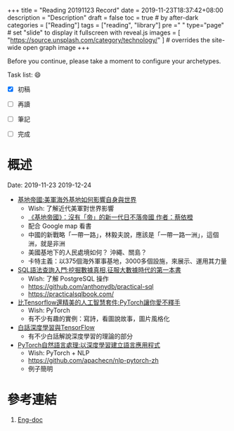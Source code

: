 +++
title = "Reading 20191123 Record"
date = 2019-11-23T18:37:42+08:00
description = "Description"
draft = false
toc = true  # by after-dark
categories = ["Reading"]
tags = ["reading", "library"]
pre ="<i class='fa fa-file'></i> "
type="page" # set "slide" to display it fullscreen with reveal.js
images = [
  "https://source.unsplash.com/category/technology/"
] # overrides the site-wide open graph image
+++

Before you continue, please take a moment to configure your archetypes.


<!--more-->

Task list: :smile:

- [x] 初稿
- [ ] 再讀
- [ ] 筆記
- [ ] 完成


# 概述


Date: 2019-11-23	2019-12-24	

* [基地帝國:美軍海外基地如何影響自身與世界](http://library.ylccb.gov.tw/bookDetail.do?id=543576)
    * Wish: 了解近代美軍對世界影響 
    * [《基地帝國》：沒有「帝」的新一代日不落帝國  作者：蔡依橙](https://i-chentsai.innovarad.tw/2016/08/base_nation.html)
    * 配合 Google map 看書
    * 中國的新戰略「一帶一路」，林毅夫說，應該是「一帶一路一洲」，這個洲，就是非洲
    * 美國基地下的人民處境如何？ 沖繩、關島？ 
    * 卡特主義：以375個海外軍事基地，3000多個設施，來展示、運用其力量
* [SQL語法查詢入門:挖掘數據真相,征服大數據時代的第一本書](http://library.ylccb.gov.tw/bookDetail.do?id=580560)
    * Wish: 了解 PostgreSQL 操作  
    * https://github.com/anthonydb/practical-sql
    * https://practicalsqlbook.com/
* [比Tensorflow還精美的人工智慧套件:PyTorch讓你愛不釋手](http://library.ylccb.gov.tw/bookDetail.do?id=557002)
    * Wish: PyTorch  
    * 有不少有趣的實例：寫詩，看圖說故事，圖片風格化                
* [白話深度學習與TensorFlow](http://library.ylccb.gov.tw/bookDetail.do?id=574349)
    * 有不少白話解說深度學習的理論的部分 
* [PyTorch自然語言處理:以深度學習建立語言應用程式](http://library.ylccb.gov.tw/bookDetail.do?id=580504)
    * Wish: PyTorch + NLP
    * https://github.com/apachecn/nlp-pytorch-zh
    * 例子簡明
    


# 參考連結

1. [Eng-doc](http://daringfireball.net/projects/markdown/syntax)


[google]: https://www.google.com "Search Engine"

